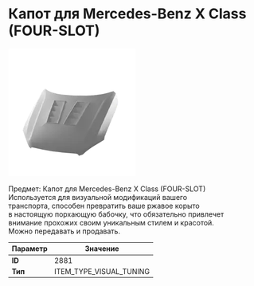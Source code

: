# Капот для Mercedes-Benz X Class (FOUR-SLOT)

![Item Image](../img/2881.webp?raw=true)

Предмет: Капот для Mercedes-Benz X Class (FOUR-SLOT)<br>Используется для визуальной модификаций вашего<br>транспорта, способен превратить ваше ржавое корыто<br>в настоящую порхающую бабочку, что обязательно привлечет<br>внимание прохожих своим уникальным стилем и красотой.<br>Можно передавать и продавать.


| Параметр | Значение |
|----------|----------|
| **ID** | 2881 |
| **Тип** | ITEM_TYPE_VISUAL_TUNING |

